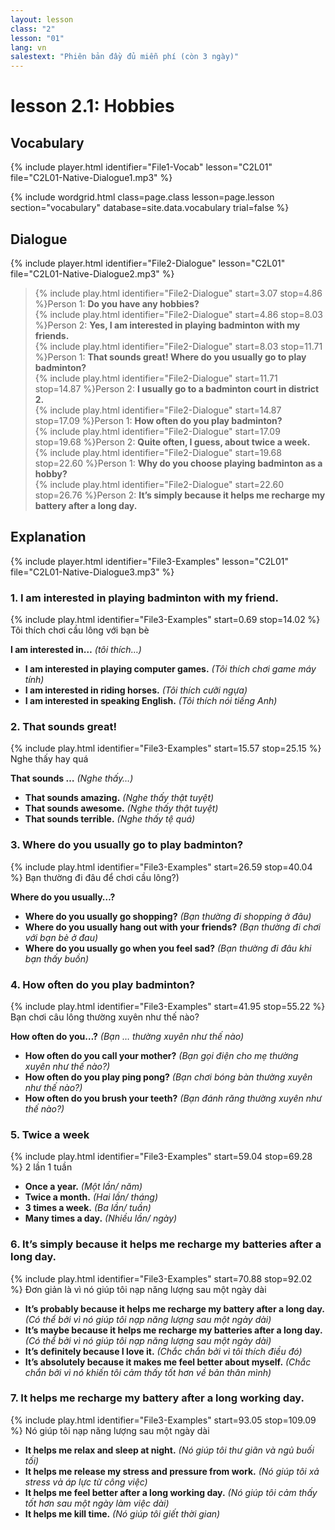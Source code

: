 ```yaml
---
layout: lesson
class: "2"
lesson: "01"
lang: vn
salestext: "Phiên bản đầy đủ miễn phí (còn 3 ngày)"
---
```


# lesson 2.1: Hobbies 

## Vocabulary
{% include player.html identifier="File1-Vocab" lesson="C2L01" file="C2L01-Native-Dialogue1.mp3" %}

{% include wordgrid.html 
		class=page.class 
		lesson=page.lesson 
		section="vocabulary"
		database=site.data.vocabulary 
		trial=false %}



## Dialogue
{% include player.html identifier="File2-Dialogue" lesson="C2L01" file="C2L01-Native-Dialogue2.mp3" %}

             
> {% include play.html identifier="File2-Dialogue" start=3.07 stop=4.86 %}Person 1: **Do you have any hobbies?**    
> {% include play.html identifier="File2-Dialogue" start=4.86 stop=8.03 %}Person 2: **Yes, I am interested in playing badminton with my friends.**    
> {% include play.html identifier="File2-Dialogue" start=8.03 stop=11.71 %}Person 1: **That sounds great! Where do you usually go to play badminton?**   
> {% include play.html identifier="File2-Dialogue" start=11.71  stop=14.87 %}Person 2: **I usually go to a badminton court in district 2.**   
> {% include play.html identifier="File2-Dialogue" start=14.87 stop=17.09 %}Person 1: **How often do you play badminton?**       
> {% include play.html identifier="File2-Dialogue" start=17.09 stop=19.68 %}Person 2: **Quite often, I guess, about twice a week.**    
> {% include play.html identifier="File2-Dialogue" start=19.68  stop=22.60 %}Person 1: **Why do you choose playing badminton as a hobby?**   
> {% include play.html identifier="File2-Dialogue" start=22.60 stop=26.76 %}Person 2: **It’s simply because it helps me recharge my battery after a long day.**    

## Explanation
{% include player.html identifier="File3-Examples" lesson="C2L01" file="C2L01-Native-Dialogue3.mp3" %}

### 1. I am interested in playing badminton with my friend.
{% include play.html identifier="File3-Examples" start=0.69 stop=14.02 %} Tôi thích chơi cầu lông với bạn bè 

**I am interested in…** *(tôi thích…)*

- **I am interested in playing computer games.** *(Tôi thích chơi game máy tính)*
- **I am interested in riding horses.** *(Tôi thích cưỡi ngựa)*
- **I am interested in speaking English.** *(Tôi thích nói tiếng Anh)*

### 2. That sounds great!
{% include play.html identifier="File3-Examples" start=15.57 stop=25.15 %}
Nghe thấy hay quá 

**That sounds …** *(Nghe thấy…)*

- **That sounds amazing.** *(Nghe thấy thật tuyệt)*
- **That sounds awesome.** *(Nghe thấy thật tuyệt)*
- **That sounds terrible.** *(Nghe thấy tệ quá)*

### 3. Where do you usually go to play badminton?
{% include play.html identifier="File3-Examples" start=26.59 stop=40.04 %}
Bạn thường đi đâu để chơi cầu lông?)

**Where do you usually…?**

- **Where do you usually go shopping?** *(Bạn thường đi shopping ở đâu)*
- **Where do you usually hang out with your friends?** *(Bạn thường đi chơi với bạn bè ở đau)*
- **Where do you usually go when you feel sad?** *(Bạn thường đi đâu khi bạn thấy buồn)*

### 4. How often do you play badminton?
{% include play.html identifier="File3-Examples" start=41.95 stop=55.22 %}
Bạn chơi câu lông thường xuyên như thế nào?

**How often do you…?** *(Bạn … thường xuyên như thế nào)*
- **How often do you call your mother?** *(Bạn gọi điện cho mẹ thường xuyên như thế nào?)*
- **How often do you play ping pong?** *(Bạn chơi bóng bàn thường xuyên như thế nào?)*
- **How often do you brush your teeth?** *(Bạn đánh răng thường xuyên như thế nào?)*

### 5. Twice a week
{% include play.html identifier="File3-Examples" start=59.04 stop=69.28 %}
2 lần 1 tuần

- **Once a year.** *(Một lần/ năm)*
- **Twice a month.** *(Hai lần/ tháng)*
- **3 times a week.** *(Ba lần/ tuần)*
- **Many times a day.** *(Nhiều lần/ ngày)*

### 6. It’s simply because it helps me recharge my batteries after a long day.
{% include play.html identifier="File3-Examples" start=70.88 stop=92.02 %}
Đơn giản là vì nó giúp tôi nạp năng lượng sau một ngày dài

- **It’s probably because it helps me recharge my battery after a long day.** *(Có thể bởi vì nó giúp tôi nạp năng lượng sau một ngày dài)*
- **It’s maybe because it helps me recharge my batteries after a long day.** *(Có thể bởi vì nó giúp tôi nạp năng lượng sau một ngày dài)*
- **It’s definitely because I love it.** *(Chắc chắn bởi vì tôi thích điều đó)*
- **It’s absolutely because it makes me feel better about myself.** *(Chắc chắn bởi vì nó khiến tôi cảm thấy tốt hơn về bản thân mình)*

### 7. It helps me recharge my battery after a long working day.
{% include play.html identifier="File3-Examples" start=93.05 stop=109.09 %}
Nó giúp tôi nạp năng lượng sau một ngày dài

- **It helps me relax and sleep at night.** *(Nó giúp tôi thư giãn và ngủ buối tối)*
- **It helps me release my stress and pressure from work.** *(Nó giúp tôi xả stress và áp lực từ công việc)*
- **It helps me feel better after a long working day.** *(Nó giúp tôi cảm thấy tốt hơn sau một ngày làm việc dài)*
- **It helps me kill time.** *(Nó giúp tôi giết thời gian)*

